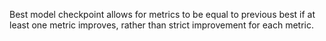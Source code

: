 Best model checkpoint allows for metrics to be equal to previous best if at least one 
metric improves, rather than strict improvement for each metric.